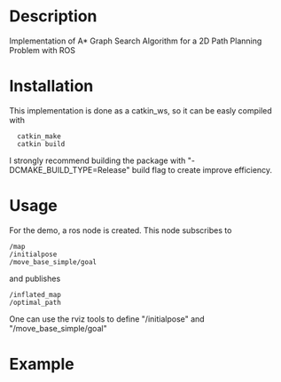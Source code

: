# Description
Implementation of A* Graph Search Algorithm for a 2D Path Planning Problem with ROS

# Installation
This implementation is done as a catkin_ws, so it can be easly compiled with
```
  catkin_make
  catkin build
```
I strongly recommend building the package with "-DCMAKE_BUILD_TYPE=Release" build flag to create improve efficiency.

# Usage
For the demo, a ros node is created. This node subscribes to 
```
/map
/initialpose
/move_base_simple/goal
```
and publishes 
```
/inflated_map
/optimal_path
``` 
One can use the rviz tools to define "/initialpose" and "/move_base_simple/goal"

# Example


